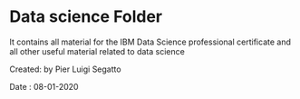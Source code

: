 # Data science Folder

It contains all material for the IBM Data Science professional certificate and all other useful material related to data science


Created: by Pier Luigi Segatto 

Date : 08-01-2020

